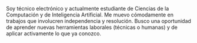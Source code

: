 Soy técnico electrónico y actualmente estudiante de Ciencias de la Computación y de Inteligencia Artificial. Me muevo cómodamente en trabajos que involucren independencia y resolución. Busco una oportunidad de aprender nuevas herramientas laborales (técnicas o humanas) y de aplicar activamente lo que ya conozco.